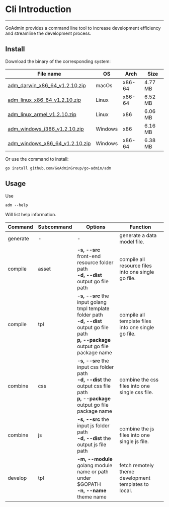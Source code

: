 # Cli Introduction
---

GoAdmin provides a command line tool to increase development efficiency and streamline the development process.

## Install


Download the binary of the corresponding system:

|  File name   | OS  | Arch  | Size  |
|  ----  | ----  | ----  |----  |
| [adm_darwin_x86_64_v1.2.10.zip](http://file.go-admin.cn/go_admin/cli/v1_2_10/adm_darwin_x86_64_v1.2.10.zip)  | macOs | x86-64 | 4.77 MB
| [adm_linux_x86_64_v1.2.10.zip](http://file.go-admin.cn/go_admin/cli/v1_2_10/adm_linux_x86_64_v1.2.10.zip)  | Linux | x86-64   | 6.52 MB
| [adm_linux_armel_v1.2.10.zip](http://file.go-admin.cn/go_admin/cli/v1_2_10/adm_linux_armel_v1.2.10.zip)  | Linux | x86   | 6.06 MB
| [adm_windows_i386_v1.2.10.zip](http://file.go-admin.cn/go_admin/cli/v1_2_10/adm_windows_i386_v1.2.10.zip)  | Windows | x86  |6.16 MB
| [adm_windows_x86_64_v1.2.10.zip](http://file.go-admin.cn/go_admin/cli/v1_2_10/adm_windows_x86_64_v1.2.10.zip)  | Windows | x86-64   |6.38 MB


Or use the command to install:

```
go install github.com/GoAdminGroup/go-admin/adm
```

## Usage

Use

```
adm --help
```

Will list help information.

|  Command  |  Subcommand   | Options  | Function  | 
|  ---- | ---- | ----  | ----  |
| generate  |  - | - | generate a data model file.
| compile  | asset| **-s, --src** front-end resource folder path<br>**-d, --dist** output go file path | compile all resource files into one single go file.
| compile  | tpl | **-s, --src** the input golang tmpl template folder path<br>**-d, --dist** output go file path<br>**p, --package** output go file package name | compile all template files into one single go file.
| combine  | css| **-s, --src** the input css folder path<br>**-d, --dist** the output css file path<br>**p, --package** output go file package name | combine the css files into one single css file.
| combine  | js | **-s, --src** the input js folder path<br>**-d, --dist** the output js file path | combine the js files into one single js file.
| develop  | tpl | **-m, --module** golang module name or path under $GOPATH<br>**-n, --name** theme name | fetch remotely theme development templates to local.
